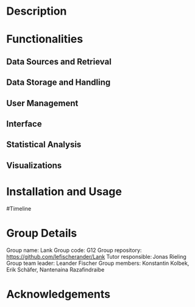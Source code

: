# Description

# Functionalities

## Data Sources and Retrieval

## Data Storage and Handling

## User Management

## Interface

## Statistical Analysis

## Visualizations

# Installation and Usage

#Timeline

# Group Details

Group name: Lank
Group code: G12
Group repository: https://github.com/lefischerander/Lank
Tutor responsible: Jonas Rieling
Group team leader: Leander Fischer
Group members: Konstantin Kolbek, Erik Schäfer, Nantenaina Razafindraibe

# Acknowledgements
